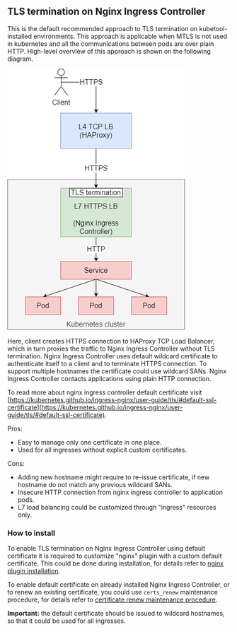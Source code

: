 ## TLS termination on Nginx Ingress Controller

This is the default recommended approach to TLS termination on kubetool-installed environments. This approach is applicable when MTLS is not used in kubernetes and all the communications between pods are over plain HTTP.
High-level overview of this approach is shown on the following diagram.

![](/documentation/images/tls-termination-nginx.png)

Here, client creates HTTPS connection to HAProxy TCP Load Balancer, which in turn proxies the traffic to Nginx Ingress Controller without TLS termination.
Nginx Ingress Controller uses default wildcard certificate to authenticate itself to a client and to terminate HTTPS connection.
To support multiple hostnames the certificate could use wildcard SANs.
Nginx Ingress Controller contacts applications using plain HTTP connection.

To read more about nginx ingress controller default certificate visit [https://kubernetes.github.io/ingress-nginx/user-guide/tls/#default-ssl-certificate](https://kubernetes.github.io/ingress-nginx/user-guide/tls/#default-ssl-certificate).

Pros:
+ Easy to manage only one certificate in one place.
+ Used for all ingresses without explicit custom certificates.

Cons:
- Adding new hostname might require to re-issue certificate, if new hostname do not match any previous wildcard SANs.
- Insecure HTTP connection from nginx ingress controller to application pods.
- L7 load balancing could be customized through "ingress" resources only.

### How to install

To enable TLS termination on Nginx Ingress Controller using default certificate it is required to customize "nginx" plugin with a custom default certificate.
This could be done during installation, for details refer to [nginx plugin installation](/documentation/Installation.md#nginx-ingress-controller).

To enable default certificate on already installed Nginx Ingress Controller, or to renew an existing certificate, 
you could use `certs_renew` maintenance procedure, for details refer to [certificate renew maintenance procedure](/documentation/Maintenance.md#configuring-certificate-renew-procedure-for-nginx-ingress-controller).


**Important:** the default certificate should be issued to wildcard hostnames, so that it could be used for all ingresses.
